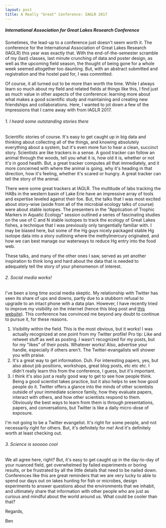 ```yaml
---
layout: post
title: A Really "Great" Conference: IAGLR 2017
---
```



##### International Association for Great Lakes Research Conference

Sometimes, the lead-up to a conference just doesn't seem worth it. The conference for the International Association of Great Lakes Research (IAGLR) this year was exactly that. With the end-of-the-semester scramble of my (last) classes, last minute crunching of data and poster design, as well as the upcoming field season, the thought of being gone for a whole week seemed altogether too daunting. But, with an abstract submitted and registration and the hostel paid for, I was committed.

Of course, it all turned out to be more than worth the time. While I always learn so much about my field and related fields at things like this, I find just as much value in other aspects of the conference:  learning more about what makes a good scientific study and maintaining and creating new friendships and collaborations. Here, I wanted to jot down a few of the impressions that I came away with from IAGLR 2017.

###### 1. I heard some outstanding stories there

Scientific stories of course. It's easy to get caught up in big data and thinking about collecting all of the things, and knowing absolutely everything about a system, but it's even more fun to hear a clean, succinct story. Scientists are like trackers in a sense. A good tracker can follow an animal through the woods, tell you what it is, how old it is, whether or not it's in good health. But, a great tracker computes all that immediately, and it more concerned with where the animal is going, why it's heading in that direction, how it's feeling, whether it's scared or hungry. A great tracker can tell the story of the animal.

There were some great trackers at IAGLR. The multitude of labs tracking the HABs in the western basin of Lake Erie have an impressive array of tools and expertise leveled against their foe. But, the talks that I was most excited about story-wise (aside from all of the microbial ecology talks of course) were about stable isotopes. The presenters in the "Application of Trophic Markers in Aquatic Ecology" session outlined a series of fascinating studies on the use of C and N stable isotopes to track the ecology of Great Lakes fishes, a technique that I was previously only tangentially familiar with. I may be biased here, but some of the Hg guys nicely packaged stable Hg isotope data into a story outlining where the methylmercury originated, and how we can best manage our waterways to reduce Hg entry into the food web.

These talks, and many of the other ones I saw, served as yet another inspiration to think long and hard about the data that is needed to adequately tell the story of your phenomenon of interest.

###### 2. Social media works!

I've been a long time social media skeptic. My relationship with Twitter has seen its share of ups and downs, partly due to a stubborn refusal to upgrade to an intact phone with a data plan. However, I have recently tried to improve my visibility on the internet (hence this blog post and [this website](benjamindavidpeterson.weebly.com "Personal webpage")). This conference has convinced me beyond any doubt to continue to pursue it, for these reasons.

1. Visibility within the field. This is the most obvious, but it works! I was actually recognized at one point from my Twitter profile! Pro tip: Like and retweet stuff as well as posting. I wasn't recognized for my posts, but for my "likes" of their posts. Whatever works! Also, advertise your handle, especially if others aren't. The Twitter-evangalists will shower you with praise.
2. It's a great way to get information. Duh. For interesting papers, yes, but also about job positions, workshops, great blog posts, etc etc etc. I didn't really learn this from the conference, I guess, but it's important.
3. I think it's also just a really good way to get to see how people think. Being a good scientist takes practice, but it also helps to see how good people do it. Twitter offers a glance into the minds of other scientists outside of your immediate science family, how they evaluate papers, interact with others, and how other scientists respond to them. Obviously the best ways to learn from them is through presentations, papers, and conversations, but Twitter is like a daily micro-dose of exposure.

I'm not going to be a Twitter evangelist. It's right for some people, and not necessarily right for others. But, it's definitely for me! And it's definitely worth at least checking out.

###### 3. Science is sooooo cool

We all agree here, right? But, it's easy to get caught up in the day-to-day of your nuanced field, get overwhelmed by failed experiments or boring results, or be frustrated by all the little details that need to be nailed down. Conferences like this are great reminders that we are very lucky to able to spend our days out on lakes hunting for fish or microbes, design experiments to answer questions about the environments that we inhabit, and ultimately share that information with other people who are just as curious and mindful about the world around us. What could be cooler than that?


Regards,

Ben
